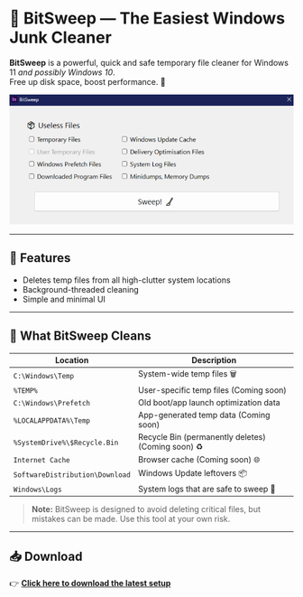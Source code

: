 # 🧹 BitSweep — The Easiest Windows Junk Cleaner

**BitSweep** is a powerful, quick and safe temporary file cleaner for Windows 11 *and possibly Windows 10*.  
Free up disk space, boost performance. 💨

![BitSweep UI Screenshot](https://github.com/Dan-Banfield/BitSweep/blob/master/Images/BitSweep%20UI.png?raw=true)

---

## 🚀 Features

- Deletes temp files from all high-clutter system locations
- Background-threaded cleaning
- Simple and minimal UI

---

## 🧼 What BitSweep Cleans

| Location                    | Description                                 |
|----------------------------|---------------------------------------------|
| `C:\Windows\Temp`          | System-wide temp files 🗑️                  |
| `%TEMP%`                   | User-specific temp files (Coming soon)      |
| `C:\Windows\Prefetch`      | Old boot/app launch optimization data       |
| `%LOCALAPPDATA%\Temp`      | App-generated temp data (Coming soon)       |
| `%SystemDrive%\$Recycle.Bin` | Recycle Bin (permanently deletes) (Coming soon) ♻️  |
| `Internet Cache`           | Browser cache (Coming soon) 🌐             |
| `SoftwareDistribution\Download` | Windows Update leftovers 📦           |
| `Windows\Logs`             | System logs that are safe to sweep 📝        |

> **Note:** BitSweep is designed to avoid deleting critical files, but mistakes can be made. Use this tool at your own risk.

---

## 📥 Download

👉 [**Click here to download the latest setup**](https://your-download-link.com)

